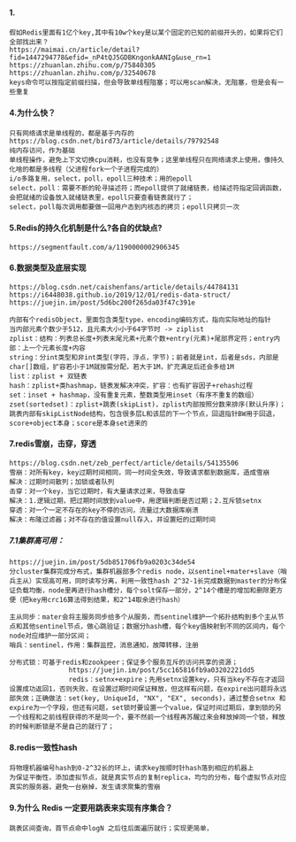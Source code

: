 #### 1.
    假如Redis里面有1亿个key,其中有10w个key是以某个固定的已知的前缀开头的，如果将它们全部找出来？
    https://maimai.cn/article/detail?fid=1447294778&efid=_nP4tQJ5GDBKngonkAANIg&use_rn=1
    https://zhuanlan.zhihu.com/p/75840305
    https://zhuanlan.zhihu.com/p/32540678
    keys命令可以按指定前缀扫描，但会导致单线程阻塞；可以用scan解决，无阻塞，但是会有一些重复

#### 4.为什么快？
    只有网络请求是单线程的，都是基于内存的
    https://blog.csdn.net/bird73/article/details/79792548
    纯内存访问，作为基础
    单线程操作，避免上下文切换cpu消耗，也没有竞争；这里单线程只在网络请求上使用，像持久化啥的都是多线程（父进程fork一个子进程完成的）
    i/o多路复用，select，poll，epoll三种技术；用的epoll
    select，poll：需要不断的轮寻描述符；而epoll提供了就绪链表，给描述符指定回调函数，会把就绪的设备放入就绪链表里，epoll只要查看链表就行了；
    select，poll每次调用都要做一回用户态到内核态的拷贝；epoll只拷贝一次
    

#### 5.Redis的持久化机制是什么?各自的优缺点?
    https://segmentfault.com/a/1190000002906345

#### 6.数据类型及底层实现
    https://blog.csdn.net/caishenfans/article/details/44784131
    https://i6448038.github.io/2019/12/01/redis-data-struct/
    https://juejin.im/post/5d6bc200f265da03f47c391e

    内部有个redisObject，里面包含类型type，encoding编码方式，指向实际地址的指针
    当内部元素个数少于512，且元素大小小于64字节时 -> ziplist
    zplist：结构：列表总长度+列表末尾元素+元素个数+entry(元素)+尾部界定符；entry内部：上一个元素长度+内容
    string：分int类型和非int类型(字符，浮点，字节)；前者就是int，后者是sds，内部是char[]数组，扩容若小于1M就按需分配，若大于1M，扩充满足后还会多给1M
    list：zplist + 双链表
    hash：zplist+类hashmap，链表发解决冲突，扩容：也有扩容因子+rehash过程
    set：inset + hashmap，没有重复元素，整数类型用inset（有序不重复的数组）
    zset(sortedset)：zplist+跳表(skipList)，zplist内部按照分数来排序(默认升序)；跳表内部有skipListNode结构，包含很多层L和该层的下一个节点，回退指针BW用于回退，score+object本身；score是本身set进来的
    
    
#### 7.redis雪崩，击穿，穿透
    https://blog.csdn.net/zeb_perfect/article/details/54135506
    雪崩：对所有key，key过期时间相同，同一时间全失效，导致请求都到数据库，造成雪崩
    解决：过期时间散列；加锁或者队列
    击穿：对一个key，当它过期时，有大量请求过来，导致击穿
    解决：1.逻辑过期，把过期时间放到value中，用逻辑判断是否过期；2.互斥锁setnx
    穿透：对一个一定不存在的key不停的访问，流量过大数据库崩溃
    解决：布隆过滤器；对不存在的值设置null存入，并设置短的过期时间

##### 7.1集群高可用：
    https://juejin.im/post/5db851706fb9a0203c34de54
    分cluster集群完成分布式，集群机器部多个redis node，以sentinel+mater+slave（哨兵主从）实现高可用，同时读写分离，利用一致性hash 2^32-1长完成数据到master的分布保证负载均衡，node里再进行hash槽分，每个solt保存一部分，2^14个槽是的增加和删除更方便（把key用crc16算法得到结果，和2^14取余进行hash）

    主从同步：mater会将主服务同步给多个从服务，而sentinel维护一个拓扑结构到多个主从节点和其他sentinel节点，做心跳验证；数据分hash槽，每个key值映射到不同的区间内，每个node对应维护一部分区间；
    哨兵：sentinel，作用：集群监控，消息通知，故障转移，注册

    分布式锁：可基于redis和zookpeer；保证多个服务互斥的访问共享的资源；
                   https://juejin.im/post/5cc165816fb9a03202221dd5
                   redis：setnx+expire；先用setnx设置key，只有当key不存在才返回设置成功返回1，否则失败，在设置过期时间保证释放，但这样有问题，在expire出问题将永远部失效；正确做法：set(key, UniqueId, "NX", "EX", seconds)，通过整合setnx 和expire为一个字段，但还有问题，set锁时要设置一个value，保证时间过期后，拿到锁的另一个线程和之前线程获得的不是同一个，要不然前一个线程再苏醒过来会释放掉同一个锁，释放的时候判断锁是不是自己的就行了；

#### 8.redis一致性hash
    将物理机器编号hash到0-2^32长的环上，请求key按顺时针hash落到相应的机器上
    为保证平衡性，添加虚拟节点，就是真实节点的复制replica，均匀的分布，每个虚拟节点对应真实的服务器，避免一台崩掉，发生请求聚集的雪崩

#### 9.为什么 Redis 一定要用跳表来实现有序集合？
    跳表区间查询，首节点命中logN 之后往后面遍历就行；实现更简单，
